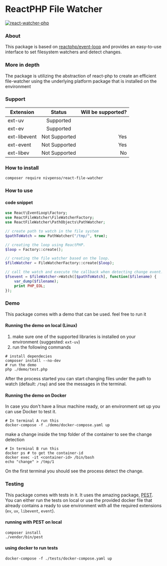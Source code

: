 # ReactPHP File Watcher

[![react-watcher-php](https://circleci.com/gh/nivpenso/react-file-watcher.svg?style=svg)](https://app.circleci.com/pipelines/github/nivpenso/react-file-watcher)

### About
This package is based on [reactphp/event-loop](https://github.com/reactphp/event-loop) and provides an easy-to-use interface to set filesystem watchers and detect changes.

### More in depth

The package is utilizing the abstraction of react-php to create an efficient file-watcher using the underlying platform package that is installed on the environment

### Support
| Extension     | Status        | Will be supported?  |
| ------------- |:-------------:| -----:|
| ext-uv        | Supported 
| ext-ev        | Supported     
| ext-libevent  | Not Supported | Yes |
| ext-event     | Not Supported | Yes |
| ext-libev     | Not Supported | No  |


### How to install
```
composer require nivpenso/react-file-watcher
```


### How to use
#### code snippet
```php
use React\EventLoop\Factory;
use ReactFileWatcher\FileWatcherFactory;
use ReactFileWatcher\PathObjects\PathWatcher;

// create path to watch in the file system
$pathToWatch = new PathWatcher("/tmp/", true);

// creating the loop using ReactPHP.
$loop = Factory::create();

// creating the file watcher based on the loop.
$fileWatcher = FileWatcherFactory::create($loop);

// call the watch and execute the callback when detecting change event.
$fsevent = $fileWatcher->Watch([$pathToWatch], function($filename) {
    var_dump($filename);
    print PHP_EOL;
});
```

### Demo
This package comes with a demo that can be used. feel free to run it
#### Running the demo on local (Linux)
1. make sure one of the supported libraries is installed on your environment (suggested: `ext-uv`)
2. run the following commands
```
# install dependecies
composer install --no-dev
# run the demo
php ./demo/test.php
```
After the process started you can start changing files under the path to watch (default: `/tmp`) and see the messages in the terminal.  
#### Running the demo on Docker
In case you don't have a linux machine ready, or an environment set up you can use Docker to test it.  
```
# In terminal A run this
docker-compose -f ./demo/docker-compose.yaml up
```
make a change inside the tmp folder of the container to see the change detection
```
# In terminal B run this
docker ps # to get the container-id
docker exec -it <container-id> /bin/bash
echo "change" > /tmp/1
```
On the first terminal you should see the process detect the change.
### Testing
This package comes with tests in it. It uses the amazing package, [PEST](https://github.com/pestphp/pest). You can either run the tests on local or use the provided docker file that already contains a ready to use environment with all the required extensions (`ev`, `uv`, `libevent`, `event`).

#### running with PEST on local
```
composer install
./vendor/bin/pest
```

#### using docker to run tests
```
docker-compose -f ./tests/docker-compose.yaml up
```
